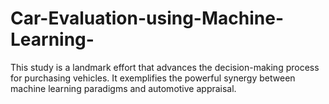 # Car-Evaluation-using-Machine-Learning-
 This study is a landmark effort that advances the decision-making process for purchasing vehicles. It exemplifies the powerful synergy between machine learning paradigms and automotive appraisal.
